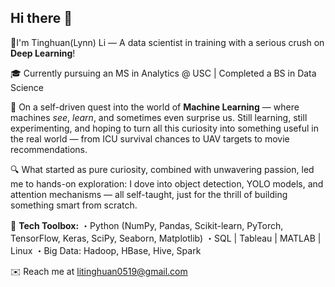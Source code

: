 ## Hi there 👋
🚀I'm Tinghuan(Lynn)  Li  — A data scientist in training with a serious crush on **Deep Learning**!

🎓 Currently pursuing an MS in Analytics @ USC | Completed a BS in Data Science

🧠 On a self-driven quest into the world of **Machine Learning** — where machines *see*, *learn*, and sometimes even surprise us. Still learning, still experimenting, and hoping to turn all this curiosity into something useful in the real world  — from ICU survival chances to UAV targets to movie recommendations. 

🔍 What started as pure curiosity, combined with unwavering passion, led me to hands-on exploration: I dove into object detection, YOLO models, and attention mechanisms — all self-taught, just for the thrill of building something smart from scratch.

🧰 **Tech Toolbox:**
 ・Python (NumPy, Pandas, Scikit-learn, PyTorch, TensorFlow, Keras, SciPy, Seaborn, Matplotlib)
 ・SQL | Tableau | MATLAB | Linux
 ・Big Data: Hadoop, HBase, Hive, Spark

✉️ Reach me at litinghuan0519@gmail.com

